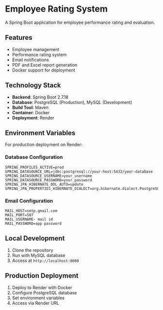 # Employee Rating System

A Spring Boot application for employee performance rating and evaluation.

## Features

- Employee management
- Performance rating system
- Email notifications
- PDF and Excel report generation
- Docker support for deployment

## Technology Stack

- **Backend**: Spring Boot 2.7.18
- **Database**: PostgreSQL (Production), MySQL (Development)
- **Build Tool**: Maven
- **Container**: Docker
- **Deployment**: Render

## Environment Variables

For production deployment on Render:

### Database Configuration
```
SPRING_PROFILES_ACTIVE=prod
SPRING_DATASOURCE_URL=jdbc:postgresql://your-host:5432/your-database
SPRING_DATASOURCE_USERNAME=your_username
SPRING_DATASOURCE_PASSWORD=your_password
SPRING_JPA_HIBERNATE_DDL_AUTO=update
SPRING_JPA_PROPERTIES_HIBERNATE_DIALECT=org.hibernate.dialect.PostgreSQLDialect
```

### Email Configuration
```
MAIL_HOST=smtp.gmail.com
MAIL_PORT=587
MAIL_USERNAME- mail id
MAIL_PASSWORD=app password
```

## Local Development

1. Clone the repository
2. Run with MySQL database
3. Access at `http://localhost:8080`

## Production Deployment

1. Deploy to Render with Docker
2. Configure PostgreSQL database
3. Set environment variables
4. Access via Render URL 
